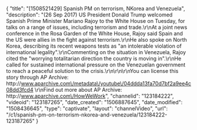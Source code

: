 {
    "title": "[1508521429] Spanish PM on terrorism, NKorea and Venezuela",
    "description": "(26 Sep 2017) US President Donald Trump welcomed Spanish Prime Minister Mariano Rajoy to the White House on Tuesday, for talks on a range of issues, including terrorism and trade.\r\nAt a joint news conference in the Rosa Garden of the White House, Rajoy said Spain and the US were allies in the fight against terrorism.\r\nHe also spoke on North Korea, describing its recent weapons tests as \"an intolerable violation of international legality\".\r\nCommenting on the situation in Venezuela, Rajoy cited the \"worrying totalitarian direction the country is moving in\".\r\nHe called for sustained international pressure on the Venezuelan government to reach a peaceful solution to the crisis.\r\n\r\n\r\nYou can license this story through AP Archive: http:\/\/www.aparchive.com\/metadata\/youtube\/04ddda13fa70d7bf2a9ee4c08dd3fcd4 \r\nFind out more about AP Archive: http:\/\/www.aparchive.com\/HowWeWork",
    "channelid": "123184222",
    "videoid": "123187265",
    "date_created": "1506887645",
    "date_modified": "1508436645",
    "type": "captivate",
    "layout": "channelVideo",
    "url": "\/c1\/spanish-pm-on-terrorism-nkorea-and-venezuela\/123184222-123187265"
}